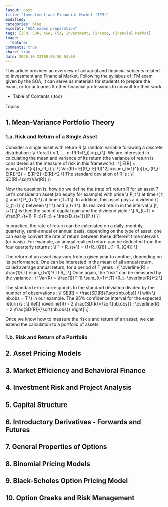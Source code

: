```yaml
---
layout: post
title: "Investment and Financial Market (IFM)"
modified:
categories: blog
excerpt: "SOA exams preparation"
tags: [IFM, SOA, ASA, FSA, Investment, Finance, Financial Market]
image:
  feature:
comments: true
share: true
date: 2020-10-23T08:08:50-04:00
---
```


This article provides an overview of actuarial and financial subjects related to Investment and Financial Market. Following the syllabus of IFM exam given by the SOA, it can serve as materials for students to prepare the exam, or for actuaries & other financial professions to consult for their work.  

* Table of Contents
{:toc}

 Topics
## 1. Mean-Variance Portfolio Theory

### 1.a. Risk and Return of a Single Asset

Consider a single asset with return R (a random variable following a discrete distribution : \\( \forall i = 1, ..., n: P(R=R_i) = p_i  \\). We are interested in calculating the mean and variance of its return (the variance of return is considered as the measure of risk in this framework) :
\\[ E[R] = \sum_{i=1}^{n}{p_iR_i} \\]
\\[ Var(R)= E[(R_i-E[R])^2] =\sum_{i=1}^{n}{p_i(R_i-E[R])^2} = E[R^2]-(E[R])^2 \\]
The standard deviation of R is : \\( SD(R)=\sqrt{Var(R)} \\)

Now the question is, how do we define the (rate of) return R for an asset ?
Let's consider an asset (an equity for example) with price \\( P_t \\) at time \\( t \\) and \\( P_{t+1} \\) at time \\( t+1 \\). In addition, this asset pays a dividend \\( D_{t+1} \\) between \\( t \\) and \\( t+1 \\). Its realized return in the interval \\( [t, t+1] \\) is then the sum of capital gain and the dividend yield :
\\[ R_{t+1} = \frac{P_{t+1}-P_t}{P_t} + \frac{D_{t+1}}{P_t} \\]

In practice, the rate of return can be calculated on a daily, monthly, quarterly, semi-annual or annual basis, depending on the type of asset. one can easily convert the rate of return between these different time intervals (or basis). For example, an annual realized return can be deducted from the four quarterly returns :
\\[ 1 + R_{t+1} = (1+R_{Q1})...(1+R_{Q4}) \\]

The return of an asset may vary from a given year to another, depending on its performance. One can be interested in the mean of all annual return, called  average annual return, for a period of T years :
\\[ \overline{R} = \frac{1}{T} \sum_{t=1}^{T} R_t \\]
Once again, the "risk" can be measured by the variance :
\\[ Var(R) = \frac{1}{T-1} \sum_{t=1}^{T} (R_t- \overline{R})^2 \\]

The standard error corresponds to the standard deviation divided by the number of observations :
\\[ SE(R) = \frac{SD(R)}{\sqrt{nb.obs}} \\]
with \\( nb.obs = T \\) in our example.
The 95% confidence interval for the expected return is :
\\[ \left[ \overline{R} - 2 \frac{SD(R)}{\sqrt{nb.obs}} ; \overline{R} + 2 \frac{SD(R)}{\sqrt{nb.obs}} \right] \\]

Once we know how to measure the risk a and return of an asset, we can extend the calculation to a portfolio of assets.
### 1.b. Risk and Return of a Portfolio



## 2. Asset Pricing Models
## 3. Market Efficiency and Behavioral Finance
## 4. Investment Risk and Project Analysis
## 5. Capital Structure
## 6. Introductory Derivatives - Forwards and Futures
## 7. General Properties of Options
## 8. Binomial Pricing Models
## 9. Black-Scholes Option Pricing Model
## 10. Option Greeks and Risk Management
